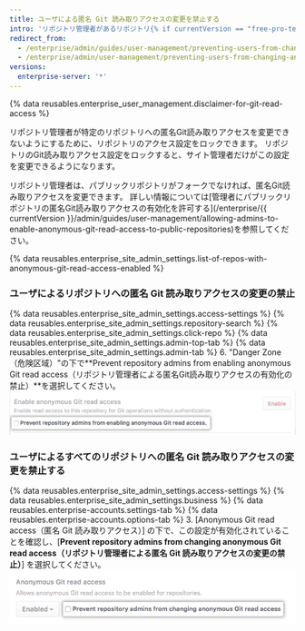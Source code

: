 ```yaml
---
title: ユーザによる匿名 Git 読み取りアクセスの変更を禁止する
intro: 'リポジトリ管理者があるリポジトリ{% if currentVersion == "free-pro-team@latest" or currentVersion ver_gt "enterprise-server@2.14" %}あるいはすべてのリポジトリ{% endif %}への匿名 Git 読み取りアクセスを変更することを禁止できます。'
redirect_from:
  - /enterprise/admin/guides/user-management/preventing-users-from-changing-anonymous-git-read-access-to-a-repository/
  - /enterprise/admin/user-management/preventing-users-from-changing-anonymous-git-read-access
versions:
  enterprise-server: '*'
---
```


{% data reusables.enterprise_user_management.disclaimer-for-git-read-access %}

リポジトリ管理者が特定のリポジトリへの匿名Git読み取りアクセスを変更できないようにするために、リポジトリのアクセス設定をロックできます。 リポジトリのGit読み取りアクセス設定をロックすると、サイト管理者だけがこの設定を変更できるようになります。

リポジトリ管理者は、パブリックリポジトリがフォークでなければ、匿名Git読み取りアクセスを変更できます。 詳しい情報については[管理者にパブリックリポジトリの匿名Git読み取りアクセスの有効化を許可する](/enterprise/{{ currentVersion }}/admin/guides/user-management/allowing-admins-to-enable-anonymous-git-read-access-to-public-repositories)を参照してください。

{% data reusables.enterprise_site_admin_settings.list-of-repos-with-anonymous-git-read-access-enabled %}

### ユーザによるリポジトリへの匿名 Git 読み取りアクセスの変更の禁止

{% data reusables.enterprise_site_admin_settings.access-settings %}
{% data reusables.enterprise_site_admin_settings.repository-search %}
{% data reusables.enterprise_site_admin_settings.click-repo %}
{% data reusables.enterprise_site_admin_settings.admin-top-tab %}
{% data reusables.enterprise_site_admin_settings.admin-tab %}
6. "Danger Zone（危険区域）"の下で**Prevent repository admins from enabling anonymous Git read access（リポジトリ管理者による匿名Git読み取りアクセスの有効化の禁止）**を選択してください。 ![リポジトリをロックして匿名Git読み取りアクセス設定を変更できなくするチェックボックスを選択してください。](/assets/images/enterprise/site-admin-settings/lock-repo-from-changing-anonymous-git-read-access.png)

### ユーザによるすべてのリポジトリへの匿名 Git 読み取りアクセスの変更を禁止する

{% data reusables.enterprise_site_admin_settings.access-settings %}
{% data reusables.enterprise_site_admin_settings.business %}
{% data reusables.enterprise-accounts.settings-tab %}
{% data reusables.enterprise-accounts.options-tab %}
3. [Anonymous Git read access（匿名 Git 読み取りアクセス）] の下で、この設定が有効化されていることを確認し、[**Prevent repository admins from changing anonymous Git read access（リポジトリ管理者による匿名 Git 読み取りアクセスの変更の禁止）**] を選択してください。 ![リポジトリをグローバルにロックして匿名 Git 読み取りアクセス設定を変更できなくするチェックボックスを選択してください。](/assets/images/enterprise/site-admin-settings/globally-lock-repos-from-changing-anonymous-git-read-access.png)

